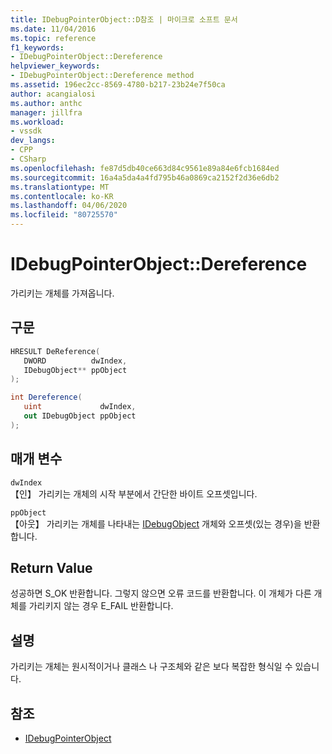 ```yaml
---
title: IDebugPointerObject::D참조 | 마이크로 소프트 문서
ms.date: 11/04/2016
ms.topic: reference
f1_keywords:
- IDebugPointerObject::Dereference
helpviewer_keywords:
- IDebugPointerObject::Dereference method
ms.assetid: 196ec2cc-8569-4780-b217-23b24e7f50ca
author: acangialosi
ms.author: anthc
manager: jillfra
ms.workload:
- vssdk
dev_langs:
- CPP
- CSharp
ms.openlocfilehash: fe87d5db40ce663d84c9561e89a84e6fcb1684ed
ms.sourcegitcommit: 16a4a5da4a4fd795b46a0869ca2152f2d36e6db2
ms.translationtype: MT
ms.contentlocale: ko-KR
ms.lasthandoff: 04/06/2020
ms.locfileid: "80725570"
---
```

# <a name="idebugpointerobjectdereference"></a>IDebugPointerObject::Dereference
가리키는 개체를 가져옵니다.

## <a name="syntax"></a>구문

```cpp
HRESULT DeReference( 
   DWORD          dwIndex,
   IDebugObject** ppObject
);
```

```csharp
int Dereference(
   uint             dwIndex,
   out IDebugObject ppObject
);
```

## <a name="parameters"></a>매개 변수
`dwIndex`\
【인】 가리키는 개체의 시작 부분에서 간단한 바이트 오프셋입니다.

`ppObject`\
【아웃】 가리키는 개체를 나타내는 [IDebugObject](../../../extensibility/debugger/reference/idebugobject.md) 개체와 오프셋(있는 경우)을 반환합니다.

## <a name="return-value"></a>Return Value
 성공하면 S_OK 반환합니다. 그렇지 않으면 오류 코드를 반환합니다. 이 개체가 다른 개체를 가리키지 않는 경우 E_FAIL 반환합니다.

## <a name="remarks"></a>설명
 가리키는 개체는 원시적이거나 클래스 나 구조체와 같은 보다 복잡한 형식일 수 있습니다.

## <a name="see-also"></a>참조
- [IDebugPointerObject](../../../extensibility/debugger/reference/idebugpointerobject.md)
